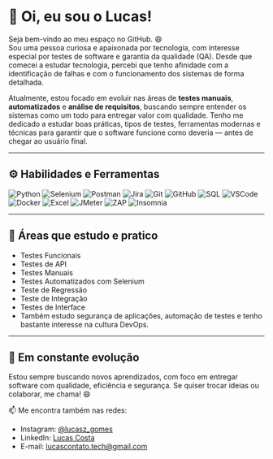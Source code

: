 # 👋 Oi, eu sou o Lucas!

Seja bem-vindo ao meu espaço no GitHub. 😄  
Sou uma pessoa curiosa e apaixonada por tecnologia, com interesse especial por testes de software e garantia da qualidade (QA). Desde que comecei a estudar tecnologia, percebi que tenho afinidade com a identificação de falhas e com o funcionamento dos sistemas de forma detalhada.

Atualmente, estou focado em evoluir nas áreas de **testes manuais**, **automatizados** e **análise de requisitos**, buscando sempre entender os sistemas como um todo para entregar valor com qualidade. Tenho me dedicado a estudar boas práticas, tipos de testes, ferramentas modernas e técnicas para garantir que o software funcione como deveria — antes de chegar ao usuário final.

---
## ⚙️ Habilidades e Ferramentas

![Python](https://img.shields.io/badge/Python-3776AB?style=for-the-badge&logo=python&logoColor=white)
![Selenium](https://img.shields.io/badge/Selenium-43B02A?style=for-the-badge&logo=selenium&logoColor=white)
![Postman](https://img.shields.io/badge/Postman-FF6C37?style=for-the-badge&logo=postman&logoColor=white)
![Jira](https://img.shields.io/badge/Jira-0052CC?style=for-the-badge&logo=jira&logoColor=white)
![Git](https://img.shields.io/badge/Git-F05032?style=for-the-badge&logo=git&logoColor=white)
![GitHub](https://img.shields.io/badge/GitHub-181717?style=for-the-badge&logo=github&logoColor=white)
![SQL](https://img.shields.io/badge/SQL-4479A1?style=for-the-badge&logo=mysql&logoColor=white)
![VSCode](https://img.shields.io/badge/VSCode-007ACC?style=for-the-badge&logo=visualstudiocode&logoColor=white)
![Docker](https://img.shields.io/badge/Docker-2496ED?style=for-the-badge&logo=docker&logoColor=white)
![Excel](https://img.shields.io/badge/Excel-217346?style=for-the-badge&logo=microsoft-excel&logoColor=white)
![JMeter](https://img.shields.io/badge/JMeter-D22128?style=for-the-badge&logo=apachejmeter&logoColor=white)
![ZAP](https://img.shields.io/badge/OWASP%20ZAP-000000?style=for-the-badge&logo=OWASP&logoColor=white)
![Insomnia](https://img.shields.io/badge/Insomnia-4000BF?style=for-the-badge&logo=insomnia&logoColor=white)

---
## 🧪 Áreas que estudo e pratico

- Testes Funcionais  
- Testes de API  
- Testes Manuais  
- Testes Automatizados com Selenium  
- Teste de Regressão  
- Teste de Integração  
- Testes de Interface  
- Também estudo segurança de aplicações, automação de testes e tenho bastante interesse na cultura DevOps.

---

## 🚀 Em constante evolução

Estou sempre buscando novos aprendizados, com foco em entregar software com qualidade, eficiência e segurança. Se quiser trocar ideias ou colaborar, me chama! 😄

📫 Me encontra também nas redes:

- Instagram: [@lucasz_gomes](https://instagram.com/lucasz_gomes)
- LinkedIn: [Lucas Costa](https://www.linkedin.com/in/lucas-costa-584355339?utm_source=share&utm_campaign=share_via&utm_content=profile&utm_medium=android_app)
- E-mail: lucascontato.tech@gmail.com
